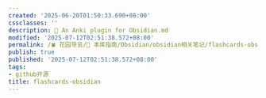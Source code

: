 ```yaml
---
created: '2025-06-20T01:50:33.690+08:00'
cssclasses: ''
description: 🎴 An Anki plugin for Obsidian.md
modified: '2025-07-12T02:51:38.572+08:00'
permalink: /🍀 花园导览/🧰 本库指南/Obsidian/obsidian相关笔记/flashcards-obsidian.md
publish: true
published: '2025-07-12T02:51:38.572+08:00'
tags:
- github开源
title: flashcards-obsidian
---
```

